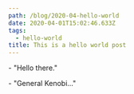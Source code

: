 ```yaml
---
path: /blog/2020-04-hello-world
date: 2020-04-01T15:02:46.633Z
tags:
  - hello-world
title: This is a hello world post
---
```

\- "Hello there."

\- "General Kenobi..."